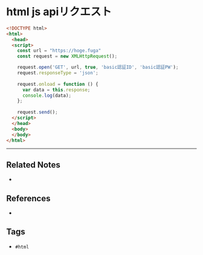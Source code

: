 # html js apiリクエスト
```html
<!DOCTYPE html>
<html>
  <head>
  <script>
    const url = "https://hoge.fuga"
    const request = new XMLHttpRequest();

    request.open('GET', url, true, 'basic認証ID', 'basic認証PW');
    request.responseType = 'json';
 
    request.onload = function () {
      var data = this.response;
      console.log(data);
    };
 
    request.send();
  </script>
  </head>
  <body>
  </body>
</html>
```

---
## Related Notes
- 

## References
- 

## Tags
- `#html` 